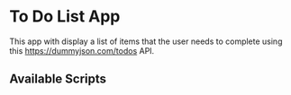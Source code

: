# To Do List App

This app with display a list of items that the user needs to complete using this https://dummyjson.com/todos API.

## Available Scripts


